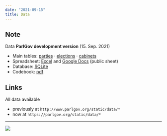```yaml
---
date: "2021-09-15"
title: Data
---
```


## Note

Data __ParlGov development version__ (15. Sep. 2021)

+ Main tables:
  [parties](/data/parlgov-development_csv-utf-8/view_party.csv) ·
  [elections](/data/parlgov-development_csv-utf-8/view_election.csv) ·
  [cabinets](/data/parlgov-development_csv-utf-8/view_cabinet.csv)
+ Spreadsheet: [Excel]() and [Google
  Docs](https://docs.google.com/spreadsheets/d/1U414KqGI5c_ZnSS-_zuWHNPvbze15rNkBcrrIpBwQiw/edit?usp=sharing)
  (public sheet)
+ Database: [SQLite](/data/parlgov-development.db)
+ Codebook: [pdf](/data/codebook.pdf)

## Links

All data available
+ previously at `http://www.parlgov.org/static/data/*`
+ now at `https://parlgov.org/static/data/*`

---

![](/images/parlgov-countries.png)

